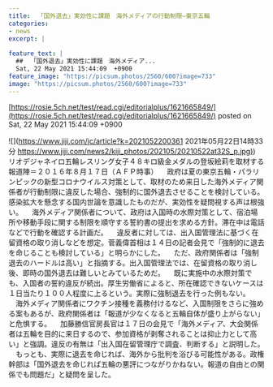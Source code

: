 ```yaml
---
title:  「国外退去」実効性に課題　海外メディアの行動制限—東京五輪  
categories:
- news
excerpt: |
  
feature_text: |
  ##  「国外退去」実効性に課題　海外メディア...
  Sat, 22 May 2021 15:44:09  +0900
feature_image: "https://picsum.photos/2560/600?image=733"
image: "https://picsum.photos/2560/600?image=733"
---
```


[https://rosie.5ch.net/test/read.cgi/editorialplus/1621665849/](https://rosie.5ch.net/test/read.cgi/editorialplus/1621665849/)
posted on Sat, 22 May 2021 15:44:09  +0900

<!--more-->

![](https://www.jiji.com/jc/article?k=2021052200361 2021年05月22日14時33分 [https://www.jiji.com/news2/kiji_photos/202105/20210522at32S_p.jpg)](https://www.jiji.com/news2/kiji_photos/202105/20210522at32S_p.jpg)) リオデジャネイロ五輪レスリング女子４８キロ級金メダルの登坂絵莉を取材する報道陣＝２０１６年８月１７日（ＡＦＰ時事） 　政府は夏の東京五輪・パラリンピックの新型コロナウイルス対策として、取材のため来日した海外メディア関係者が行動制限に違反した場合、強制的に国外退去させることを検討している。感染拡大を懸念する国内世論を意識したものだが、実効性を疑問視する声は根強い。 　海外メディア関係者について、政府は入国時の水際対策として、宿泊場所や移動手段に関する制限を順守する誓約書の提出を求める方針。滞在中は電話などで行動を確認する計画だ。 　違反者に対しては、出入国管理法に基づく在留資格の取り消しなどを想定。菅義偉首相は１４日の記者会見で「強制的に退去を命じることも検討している」と明らかにした。 　ただ、政府関係者は「強制退去のハードルは高い」と指摘する。出入国管理法では、在留資格の取り消し後、即時の国外退去は難しいとみているためだ。 　既に実施中の水際対策でも、入国者の誓約違反が続出。厚生労働省によると、所在確認できないケースは１日当たり１００人程度に上るという。実際に強制退去を行った例もない。 　海外メディア関係者にワクチン接種を義務付けるなど、入国制限をさらに強める案もあるが、政府関係者は「報道が少なくなると五輪自体が盛り上がらない」と危惧する。 　加藤勝信官房長官は１７日の会見で「海外メディア、大会関係者は五輪を目的に来日するので、参加資格が剥奪されることは抑止力として高い」と強調。違反の有無は「出入国在留管理庁で調査、判断する」と説明した。 　もっとも、実際に退去を命じれば、海外から批判を浴びる可能性がある。政権幹部は「国外退去を命じれば五輪の悪評につながりかねない。報道の自由との関係でも問題だ」と疑問を呈した。
